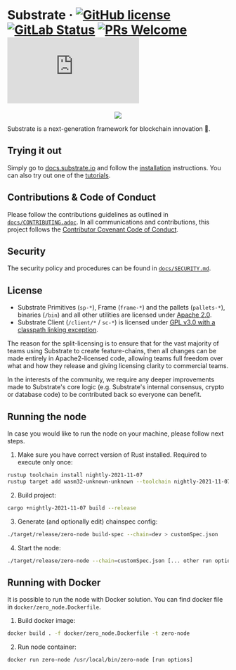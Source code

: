 # Substrate &middot; [![GitHub license](https://img.shields.io/badge/license-GPL3%2FApache2-blue)](#LICENSE) [![GitLab Status](https://gitlab.parity.io/parity/substrate/badges/master/pipeline.svg)](https://gitlab.parity.io/parity/substrate/pipelines) [![PRs Welcome](https://img.shields.io/badge/PRs-welcome-brightgreen.svg)](docs/CONTRIBUTING.adoc) [![Matrix](https://img.shields.io/matrix/substrate-technical:matrix.org)](https://matrix.to/#/#substrate-technical:matrix.org)

<p align="center">
  <img src="/docs/media/sub.gif">
</p>

Substrate is a next-generation framework for blockchain innovation 🚀.

## Trying it out

Simply go to [docs.substrate.io](https://docs.substrate.io) and follow the
[installation](https://docs.substrate.io/v3/getting-started/overview) instructions. You can
also try out one of the [tutorials](https://docs.substrate.io/tutorials/).

## Contributions & Code of Conduct

Please follow the contributions guidelines as outlined in [`docs/CONTRIBUTING.adoc`](docs/CONTRIBUTING.adoc). In all communications and contributions, this project follows the [Contributor Covenant Code of Conduct](docs/CODE_OF_CONDUCT.md).

## Security

The security policy and procedures can be found in [`docs/SECURITY.md`](docs/SECURITY.md).

## License

- Substrate Primitives (`sp-*`), Frame (`frame-*`) and the pallets (`pallets-*`), binaries (`/bin`) and all other utilities are licensed under [Apache 2.0](LICENSE-APACHE2).
- Substrate Client (`/client/*` / `sc-*`) is licensed under [GPL v3.0 with a classpath linking exception](LICENSE-GPL3).

The reason for the split-licensing is to ensure that for the vast majority of teams using Substrate to create feature-chains, then all changes can be made entirely in Apache2-licensed code, allowing teams full freedom over what and how they release and giving licensing clarity to commercial teams.

In the interests of the community, we require any deeper improvements made to Substrate's core logic (e.g. Substrate's internal consensus, crypto or database code) to be contributed back so everyone can benefit.

## Running the node
In case you would like to run the node on your machine, please follow next steps.

1. Make sure you have correct version of Rust installed. Required to execute only once:
```bash
rustup toolchain install nightly-2021-11-07
rustup target add wasm32-unknown-unknown --toolchain nightly-2021-11-07
```
2. Build project:
```bash
cargo +nightly-2021-11-07 build --release
```
3. Generate (and optionally edit) chainspec config:
```bash
./target/release/zero-node build-spec --chain=dev > customSpec.json
```
4. Start the node:
```bash
./target/release/zero-node --chain=customSpec.json [... other run options]
```

## Running with Docker
It is possible to run the node with Docker solution.
You can find docker file in `docker/zero_node.Dockerfile`.

1. Build docker image:
```bash
docker build . -f docker/zero_node.Dockerfile -t zero-node
````
2. Run node container:
```bash
docker run zero-node /usr/local/bin/zero-node [run options]
```
